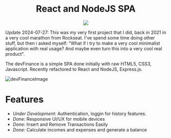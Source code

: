 <h1 align='center'>React and NodeJS SPA</h1>
<p align='center'> <img src='https://github.com/rocketseat-education/maratona-discover-01/blob/main/.github/logo.svg'> </p>

Update 2024-07-27: 
This was my very first project that I did, back in 2021 in a very cool marathon from Rockseat. I've spend some time doing other stuff, but then i asked myself: "What if i try to make a very cool minimalist application with real usage? And maybe even turn this into a very cool real product".

The devFinance is a simple SPA done initially with raw HTML5, CSS3, Javascript. 
Recently refactored to React and NodeJS, Express.js.

![devFinanceImage](https://github.com/rocketseat-education/maratona-discover-01/blob/main/.github/devfinances.png)

# Features
- *Under Development:* Authentication, loggin for history features.
- *Done:* Responsive UI/UX for mobile devices
- *Done:* Insert and Remove Transactions Easily
- *Done:* Calculate incomes and expenses and generate a balance
